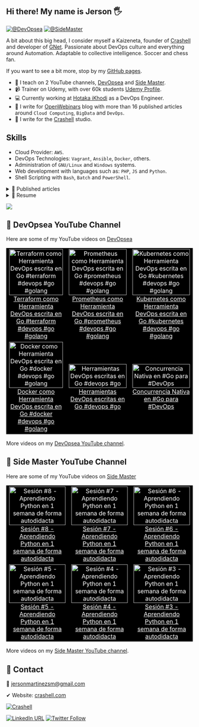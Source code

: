 ## Hi there! My name is Jerson 🖐
<!-- <img src = "https://raw.githubusercontent.com/MartinHeinz/MartinHeinz/master/wave.gif" style="width:25px;" width="25px"> -->

[![@DevOpsea](https://img.shields.io/youtube/channel/subscribers/UCHQb90WIYhLUObEc8uVJR6A?label=%40DevOpsea&style=social)](https://www.youtube.com/@devopsea?sub_confirmation=1)
[![@SideMaster](https://img.shields.io/youtube/channel/subscribers/UC-_To7b_NPrxvgG-_de5HRA?label=%40SideMaster&style=social)](https://youtube.com/sidemaster?sub_confirmation=1)

A bit about this big head, I consider myself a Kaizeneta, founder of [Crashell](https://www.crashell.com) and developer of [GNet](https://www.crashell.com/gnet). Passionate about DevOps culture and everything around Automation. Adaptable to collective intelligence. Soccer and chess fan. 
 
If you want to see a bit more, stop by my [GitHub pages](https://jersonmartinez.github.io/jersonmartinez/).

- 🎥 I teach on 2 YouTube channels, [DevOpsea](https://www.youtube.com/@devopsea?sub_confirmation=1) and [Side Master](https://www.youtube.com/user/sidemastersupremo?sub_confirmation=1).
- 📹 Trainer on Udemy, with over 60k students [Udemy Profile](https://www.udemy.com/user/side-master/).
- 💻 Currently working at [Hotaka iKhodi](https://www.hotaka.io/) as a DevOps Engineer.
- 📰 I write for [OpenWebinars](https://openwebinars.net/@antoniomorenosm/) blog with more than 16 published articles around `Cloud Computing`, `BigData` and `DevOps`.
- 📰 I write for the [Crashell](https://www.crashell.com/estudio) studio.

## Skills
<!-- <img src = "https://media2.giphy.com/media/QssGEmpkyEOhBCb7e1/giphy.gif?cid=ecf05e47a0n3gi1bfqntqmob8g9aid1oyj2wr3ds3mg700bl&rid=giphy.gif" width="20px"> -->
- Cloud Provider: `AWS`.
- DevOps Technologies: `Vagrant`, `Ansible`, `Docker`, others.
- Administration of `GNU/Linux` and `Windows` systems.
- Web development with languages such as: `PHP`, `JS` and `Python`.
- Shell Scripting with `Bash`, `Batch` and `PowerShell`.

<details>
	<summary> 📰 Published articles</summary>
<br>
	<ul>
		<li><a href="https://openwebinars.net/blog/monitorizando-datos-con-influxdb-telegraf-y-grafana/" target="_blank">📄 Monitorizando datos con InfluxDB, Telegraf y Grafana</a></li>
		<li><a href="https://openwebinars.net/blog/que-es-influxdb-y-primeros-pasos/" target="_blank">📄 Qué es InfluxDB y primeros pasos</a></li>
		<li><a href="https://openwebinars.net/blog/que-es-telegraf-y-primeros-pasos/" target="_blank">📄 Qué es Telegraf y primeros pasos</a></li>
		<li><a href="https://openwebinars.net/blog/que-es-grafana-y-primeros-pasos/" target="_blank">📄 Qué es Grafana y primeros pasos</a></li>
		<li><a href="https://openwebinars.net/blog/go-vs-python-diferencias-y-puntos-fuertes/" target="_blank">📄 Go vs Python: Diferencias y puntos fuertes</a></li>
		<li><a href="https://openwebinars.net/blog/gestion-de-procesos-y-servicios-desde-shell-script-en-windows/" target="_blank">📄 Gestión de procesos y servicios desde Shell Script en Windows</a></li>
		<li><a href="https://www.crashell.com/estudio/habilitar_distro_wsl_2_con_docker_engine_en_windows" target="_blank">📄 Habilitar distro WSL 2 con Docker Engine en Windows</a></li>
		<li><a href="https://www.crashell.com/estudio/hacer_ping_desde_php" target="_blank">📄 Hacer ping desde PHP</a></li>
		<li><a href="https://www.crashell.com/estudio/cortar_y_unir_archivos_desde_php" target="_blank">📄 Cortar y unir archivos desde PHP</a></li>
		<li><a href="https://www.crashell.com/estudio/mejora_la_productividad_de_tu_empresa_con_git" target="_blank">📄 Mejora la productividad de tu empresa con Git</a></li>
		<li><a href="https://openwebinars.net/blog/infraestructura-lamp-con-docker-compose/" target="_blank">📄 Infraestructura LAMP con Docker Compose</a></li>
		<li><a href="https://openwebinars.net/blog/programacion-de-tareas-desde-la-terminal-de-windows/" target="_blank">📄 Programación de tareas desde la terminal de Windows</a></li>
		<li><a href="https://openwebinars.net/blog/automatizacion-de-procesos-con-shell-script-batch/" target="_blank">📄 Automatización de procesos con Shell Script Batch</a></li>
		<li><a href="https://openwebinars.net/blog/20-comandos-de-red-mas-importantes-en-windows/" target="_blank">📄 20 comandos de red más importantes en Windows</a></li>
		<li><a href="https://openwebinars.net/blog/shell-scripting-en-sistemas-windows/" target="_blank">📄 Shell Scripting en Sistemas Windows</a></li>
		<li><a href="https://openwebinars.net/blog/certificaciones-de-azure/" target="_blank">📄 Certificaciones de Microsoft Azure</a></li>
		<li><a href="https://openwebinars.net/blog/go-para-devops/" target="_blank">📄 Go para DevOps</a></li>
		<li><a href="https://openwebinars.net/blog/trunk-based-development-vs-git-flow-cual-elegir/" target="_blank">📄 Trunk Based Development vs Git Flow, cuál elegir</a></li>
		<li><a href="https://openwebinars.net/blog/evolucion-y-futuro-de-los-proveedores-cloud/" target="_blank">📄 Evolución y futuro de los proveedores Cloud</a></li>
		<li><a href="https://openwebinars.net/blog/agile-testing-principios-etapas-y-ventajas/" target="_blank">📄 Agile testing: Principios, etapas y ventajas</a></li>
		<li><a href="https://openwebinars.net/blog/top-herramientas-devops-comunicacion-y-chatops/" target="_blank">📄 Top herramientas DevOps: Comunicación y ChatOps</a></li>
		<li><a href="https://openwebinars.net/blog/top-herramientas-devops-del-monitoreo-la-observabilidad/" target="_blank">📄 Top herramientas DevOps: Del Monitoreo a la Observabilidad</a></li>
	</ul>
</details>

<details>
	<summary> 📃 Resume</summary>
<br>
<ul><li><a href="https://github.com/jersonmartinez/jersonmartinez/blob/main/src/CV/Curriculum%20Vitae%20-%20Jerson%20Antonio%20Mart%C3%ADnez%20Moreno.pdf">👉 View document</a>.</li></ul>
</details>

[![](https://visitcount.itsvg.in/api?id=jersonmartinez&label=Profile%20visits&color=12&icon=5&pretty=true)](https://visitcount.itsvg.in)

## 🎥 DevOpsea YouTube Channel

Here are some of my YouTube videos on [DevOpsea](https://www.youtube.com/@devopsea?sub_confirmation=1)

<!-- DEVOPSEA-YOUTUBE-VIDEOS-LIST-BEGIN -->
<table><tr><td align="center" style="background-color: black;"><a href="https://www.youtube.com/watch?v=wbKm0Nvcz7U" target="_blank" style="color: white;"><img src="https://img.youtube.com/vi/wbKm0Nvcz7U/0.jpg" alt="Terraform como Herramienta DevOps escrita en Go #terraform #devops #go #golang" width="100%"><br>Terraform como Herramienta DevOps escrita en Go #terraform #devops #go #golang</a></td><td align="center" style="background-color: black;"><a href="https://www.youtube.com/watch?v=xa9Am4DpE0A" target="_blank" style="color: white;"><img src="https://img.youtube.com/vi/xa9Am4DpE0A/0.jpg" alt="Prometheus como Herramienta DevOps escrita en Go #prometheus #devops #go #golang" width="100%"><br>Prometheus como Herramienta DevOps escrita en Go #prometheus #devops #go #golang</a></td><td align="center" style="background-color: black;"><a href="https://www.youtube.com/watch?v=tjXVwBjY3H4" target="_blank" style="color: white;"><img src="https://img.youtube.com/vi/tjXVwBjY3H4/0.jpg" alt="Kubernetes como Herramienta DevOps escrita en Go #kubernetes #devops #go #golang" width="100%"><br>Kubernetes como Herramienta DevOps escrita en Go #kubernetes #devops #go #golang</a></td></tr><tr><td align="center" style="background-color: black;"><a href="https://www.youtube.com/watch?v=EskXN1q0JxM" target="_blank" style="color: white;"><img src="https://img.youtube.com/vi/EskXN1q0JxM/0.jpg" alt="Docker como Herramienta DevOps escrita en Go #docker #devops #go #golang" width="100%"><br>Docker como Herramienta DevOps escrita en Go #docker #devops #go #golang</a></td><td align="center" style="background-color: black;"><a href="https://www.youtube.com/watch?v=QeImNsghBHc" target="_blank" style="color: white;"><img src="https://img.youtube.com/vi/QeImNsghBHc/0.jpg" alt="Herramientas DevOps escritas en Go #devops #go" width="100%"><br>Herramientas DevOps escritas en Go #devops #go</a></td><td align="center" style="background-color: black;"><a href="https://www.youtube.com/watch?v=lClFgC0--3Q" target="_blank" style="color: white;"><img src="https://img.youtube.com/vi/lClFgC0--3Q/0.jpg" alt="Concurrencia Nativa en #Go para #DevOps" width="100%"><br>Concurrencia Nativa en #Go para #DevOps</a></td></tr><tr></tr></table>
<!-- DEVOPSEA-YOUTUBE-VIDEOS-LIST-END -->

More videos on my [DevOpsea YouTube channel](https://www.youtube.com/@DevOpsea/videos/?sub_confirmation=1).

## 🎥 Side Master YouTube Channel

Here are some of my YouTube videos on [Side Master](https://www.youtube.com/@SideMaster?sub_confirmation=1)

<!-- SIDEMASTER-YOUTUBE-VIDEOS-LIST-BEGIN -->
<table><tr><td align="center" style="background-color: black;"><a href="https://www.youtube.com/watch?v=bsk2lG5PmRs" target="_blank" style="color: white;"><img src="https://img.youtube.com/vi/bsk2lG5PmRs/0.jpg" alt="Sesión #8 - Aprendiendo Python en 1 semana de forma autodidacta" width="100%"><br>Sesión #8 - Aprendiendo Python en 1 semana de forma autodidacta</a></td><td align="center" style="background-color: black;"><a href="https://www.youtube.com/watch?v=FGm8MgGULxI" target="_blank" style="color: white;"><img src="https://img.youtube.com/vi/FGm8MgGULxI/0.jpg" alt="Sesión #7 - Aprendiendo Python en 1 semana de forma autodidacta" width="100%"><br>Sesión #7 - Aprendiendo Python en 1 semana de forma autodidacta</a></td><td align="center" style="background-color: black;"><a href="https://www.youtube.com/watch?v=3XCwCzopYTg" target="_blank" style="color: white;"><img src="https://img.youtube.com/vi/3XCwCzopYTg/0.jpg" alt="Sesión #6 - Aprendiendo Python en 1 semana de forma autodidacta" width="100%"><br>Sesión #6 - Aprendiendo Python en 1 semana de forma autodidacta</a></td></tr><tr><td align="center" style="background-color: black;"><a href="https://www.youtube.com/watch?v=HmPV_xmVqyE" target="_blank" style="color: white;"><img src="https://img.youtube.com/vi/HmPV_xmVqyE/0.jpg" alt="Sesión #5 - Aprendiendo Python en 1 semana de forma autodidacta" width="100%"><br>Sesión #5 - Aprendiendo Python en 1 semana de forma autodidacta</a></td><td align="center" style="background-color: black;"><a href="https://www.youtube.com/watch?v=AKtNfOuvs-0" target="_blank" style="color: white;"><img src="https://img.youtube.com/vi/AKtNfOuvs-0/0.jpg" alt="Sesión #4 - Aprendiendo Python en 1 semana de forma autodidacta" width="100%"><br>Sesión #4 - Aprendiendo Python en 1 semana de forma autodidacta</a></td><td align="center" style="background-color: black;"><a href="https://www.youtube.com/watch?v=rnGTJKJyhAk" target="_blank" style="color: white;"><img src="https://img.youtube.com/vi/rnGTJKJyhAk/0.jpg" alt="Sesión #3 - Aprendiendo Python en 1 semana de forma autodidacta" width="100%"><br>Sesión #3 - Aprendiendo Python en 1 semana de forma autodidacta</a></td></tr><tr></tr></table>
<!-- SIDEMASTER-YOUTUBE-VIDEOS-LIST-END -->

More videos on my [Side Master YouTube channel](https://www.youtube.com/@SideMaster/videos/?sub_confirmation=1).

## 💬 Contact

💌 jersonmartinezsm@gmail.com

✔ Website: [crashell.com](https://www.crashell.com)

<a href="https://www.crashell.com/?suscribirse" target="_blank"><img alt="Crashell" src="https://img.shields.io/twitter/url?color=9cf&label=%40Crashell&logo=Crashell&logoColor=informational&style=for-the-badge&url=https%3A%2F%2Ftwitter.com%2Fantoniomorenosm"></a>

<a href="https://www.linkedin.com/in/jersonmartinezsm/" target="_blank"><img alt="LinkedIn URL" src="https://img.shields.io/twitter/url?label=Jerson%20Martinez&logo=linkedin&style=social&url=https%3A%2F%2Fwww.linkedin.com%2Fin%2Fjersonmartinezsm%2F"></a>
<a href="https://twitter.com/antoniomorenosm" target="_blank"><img alt="Twitter Follow" src="https://img.shields.io/twitter/follow/antoniomorenosm?label=S%C3%ADgueme%20en%20%40antoniomorenosm&style=social"></a>
